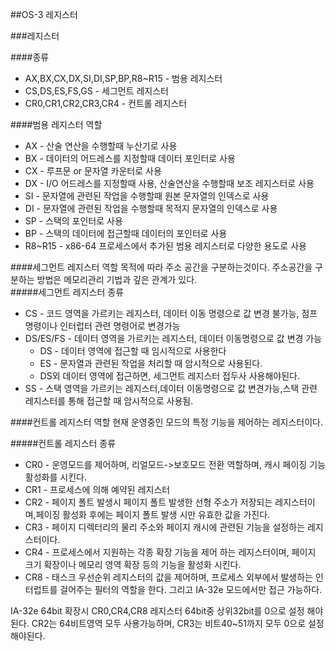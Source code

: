 
##OS-3 레지스터

###레지스터 

####종류
* AX,BX,CX,DX,SI,DI,SP,BP,R8~R15 - 범용 레지스터
* CS,DS,ES,FS,GS - 세그먼트 레지스터
* CR0,CR1,CR2,CR3,CR4 - 컨트롤 레지스터

####범용 레지스터 역할
* AX - 산술 연산을 수행할때 누산기로 사용
* BX - 데이터의 어드레스를 지정할때 데이터 포인터로 사용
* CX - 루프문 or 문자열 카운터로 사용
* DX - I/O 어드레스를 지정할때 사용, 산술연산을 수행할때 보조 레지스터로 사용
* SI - 문자열에 관련된 작업을 수행할때 원본 문자열의 인덱스로 사용
* DI - 문자열에 관련된 작업을 수행할때 목적지 문자열의 인덱스로 사용
* SP - 스택의 포인터로 사용
* BP - 스택의 데이터에 접근할때 데이터의 포인터로 사용
* R8~R15 - x86-64 프로세스에서 추가된 범용 레지스터로 다양한 용도로 사용

####세그먼트 레지스터 역할
목적에 따라 주소 공간을 구분하는것이다. 주소공간을 구분하는 방법은 메모리관리 기법과 깊은 관계가 있다.<br>
#####세그먼트 레지스터 종류 
* CS - 코드 영역을 가르키는 레지스터, 데이터 이동 명령으로 값 변경 불가능, 점프명령이나 인터럽터 관련 명령어로 변경가능
* DS/ES/FS - 데이터 영역을 가르키는 레지스터, 데이터 이동명령으로 값 변경 가능
	* DS - 데이터 영역에 접근할 때 임시적으로 사용한다
	* ES - 문자열과 관련된 작업을 처리할 때 암시적으로 사용된다.
	* DS외 데이터 영역에 접근하면, 세그먼트 레지스터 접두사 사용해야된다.
* SS - 스택 영역을 가르키는 레지스터,데이터 이동명령으로 값 변견가능,스택 관련 레지스터를 통해 접근할 때 암시적으로 사용됨.

####컨트롤 레지스터 역할
현재 운영중인 모드의 특정 기능을 제어하는 레지스터이다.

#####컨트롤 레지스터 종류
* CR0 - 운영모드를 제어하며, 리얼모드->보호모드 전환 역할하며, 캐시 페이징 기능 활성화를 시킨다.
* CR1 - 프로세스에 의해 예약된 레지스터
* CR2 - 페이지 폴트 발생시 페이지 폴트 발생한 선형 주소가 저장되는 레지스터이며,페이징 활성화 후에는 페이지 폴트 발생 시만 유효한 값을 가진다.
* CR3 - 페이지 디렉터리의 물리 주소와 페이지 캐시에 관련된 기능을 설정하는 레지스터이다.
* CR4 - 프로세스에서 지원하는 각종 확장 기능을 제어 하는 레지스터이며, 페이지 크기 확장이나 메모리 영역 확장 등의 기능을 활성화 시킨다. 
* CR8 - 태스크 우선순위 레지스터의 값을 제어하며, 프로세스 외부에서 발생하는 인터럽트를 걸어주는 필터의 역할을 한다. 그리고 IA-32e 모드에서만 접근 가능하다.

IA-32e 64bit 확장시 CR0,CR4,CR8 레지스터 64bit중 상위32bit를 0으로 설정 해야된다. CR2는 64비트영역 모두 사용가능하며, CR3는 비트40~51까지 모두 0으로 설정 해야된다.

